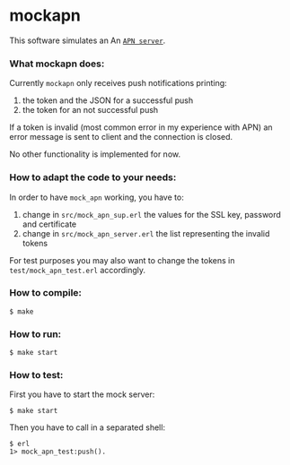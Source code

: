 mockapn
=======

This software simulates an An [`APN server`](http://developer.apple.com/library/mac/#documentation/NetworkingInternet/Conceptual/RemoteNotificationsPG/CommunicatingWIthAPS/CommunicatingWIthAPS.html "Developer Guide APN"). 


### What mockapn does:

Currently `mockapn` only receives push notifications printing:

1. the token and the JSON for a successful push
2. the token for an not successful push

If a token is invalid (most common error in my experience with APN) an error message is sent to client and the connection is closed. 

No other functionality is implemented for now.

### How to adapt the code to your needs:

In order to have `mock_apn` working, you have to:

1. change in `src/mock_apn_sup.erl` the values for the SSL key, password and certificate
2. change in `src/mock_apn_server.erl` the list representing the invalid tokens

For test purposes you may also want to change the tokens in `test/mock_apn_test.erl` accordingly. 

### How to compile:

    $ make

### How to run:

    $ make start

### How to test:

First you have to start the mock server:

    $ make start

Then you have to call in a separated shell:

    $ erl
    1> mock_apn_test:push().
